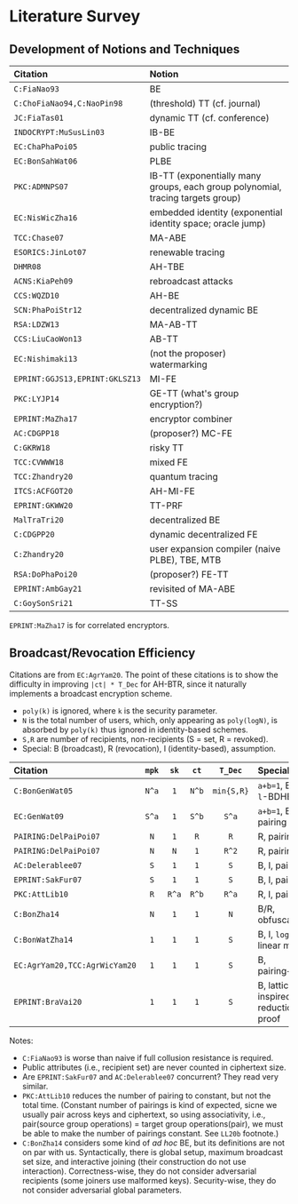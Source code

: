 # Literature Survey

## Development of Notions and Techniques

| Citation | Notion |
| :------- | :---- |
| `C:FiaNao93` | BE |
| `C:ChoFiaNao94,C:NaoPin98` | (threshold) TT (cf. journal) |
| `JC:FiaTas01` | dynamic TT (cf. conference) |
| `INDOCRYPT:MuSusLin03` | IB-BE |
| `EC:ChaPhaPoi05` | public tracing |
| `EC:BonSahWat06` | PLBE |
| `PKC:ADMNPS07` | IB-TT (exponentially many groups, each group polynomial, tracing targets group) |
| `EC:NisWicZha16` | embedded identity (exponential identity space; oracle jump) |
| `TCC:Chase07` | MA-ABE |
| `ESORICS:JinLot07` | renewable tracing |
| `DHMR08` | AH-TBE |
| `ACNS:KiaPeh09` | rebroadcast attacks |
| `CCS:WQZD10` | AH-BE |
| `SCN:PhaPoiStr12` | decentralized dynamic BE |
| `RSA:LDZW13` | MA-AB-TT |
| `CCS:LiuCaoWon13` | AB-TT |
| `EC:Nishimaki13` | (not the proposer) watermarking |
| `EPRINT:GGJS13,EPRINT:GKLSZ13` | MI-FE |
| `PKC:LYJP14` | GE-TT (what's group encryption?) |
| `EPRINT:MaZha17` | encryptor combiner |
| `AC:CDGPP18` | (proposer?) MC-FE |
| `C:GKRW18` | risky TT |
| `TCC:CVWWW18` | mixed FE |
| `TCC:Zhandry20` | quantum tracing |
| `ITCS:ACFGOT20` | AH-MI-FE |
| `EPRINT:GKWW20` | TT-PRF |
| `MalTraTri20` | decentralized BE |
| `C:CDGPP20` | dynamic decentralized FE |
| `C:Zhandry20` | user expansion compiler (naive PLBE), TBE, MTB |
| `RSA:DoPhaPoi20` | (proposer?) FE-TT |
| `EPRINT:AmbGay21` | revisited of MA-ABE |
| `C:GoySonSri21` | TT-SS |

`EPRINT:MaZha17` is for correlated encryptors.

## Broadcast/Revocation Efficiency

Citations are from `EC:AgrYam20`. The point of these citations is to show the difficulty in improving `|ct| * T_Dec` for AH-BTR, since it naturally implements a broadcast encryption scheme.

- `poly(k)` is ignored, where `k` is the security parameter.
- `N` is the total number of users, which, only appearing as `poly(logN)`, is absorbed by `poly(k)` thus ignored in identity-based schemes.
- `S,R` are number of recipients, non-recipients (S = set, R = revoked).
- Special: B (broadcast), R (revocation), I (identity-based), assumption.

| Citation | `mpk` | `sk` | `ct` | `T_Dec` | Special |
| :------- | :---: | :--: | :--: | :-----: | :------ |
| `C:BonGenWat05` | `N^a` | `1` | `N^b` | `min{S,R}` | `a+b=1`, B/R, `l`-BDHE |
| `EC:GenWat09` | `S^a` | `1` | `S^b` | `S^a` | `a+b=1`, B, I, pairing |
| `PAIRING:DelPaiPoi07` | `N` | `1` | `R` | `R` | R, pairing |
| `PAIRING:DelPaiPoi07` | `N` | `N` | `1` | `R^2` | R, pairing |
| `AC:Delerablee07` | `S` | `1` | `1` | `S` | B, I, pairing |
| `EPRINT:SakFur07` | `S` | `1` | `1` | `S` | B, I, pairing |
| `PKC:AttLib10` | `R` | `R^a` | `R^b` | `R^a` | R, I, pairing |
| `C:BonZha14` | `N` | `1` | `1` | `N` | B/R, obfuscation |
| `C:BonWatZha14` | `1` | `1` | `1` | `S` | B, I, `log(N)`-linear map |
| `EC:AgrYam20,TCC:AgrWicYam20` | `1` | `1` | `1` | `S` | B, pairing+LWE |
| `EPRINT:BraVai20` | `1` | `1` | `1` | `S` | B, lattice-inspired, no reductionist proof |

Notes:

- `C:FiaNao93` is worse than naive if full collusion resistance is required.
- Public attributes (i.e., recipient set) are never counted in ciphertext size.
- Are `EPRINT:SakFur07` and `AC:Delerablee07` concurrent? They read very similar.
- `PKC:AttLib10` reduces the number of pairing to constant, but not the total time. (Constant number of pairings is kind of expected, sicne we usually pair across keys and ciphertext, so using associativity, i.e., pair(source group operations) = target group operations(pair), we must be able to make the number of pairings constant. See `LL20b` footnote.)
- `C:BonZha14` considers some kind of *ad hoc* BE, but its definitions are not on par with us. Syntactically, there is global setup, maximum broadcast set size, and interactive joining (their construction do not use interaction). Correctness-wise, they do not consider adversarial recipients (some joiners use malformed keys). Security-wise, they do not consider adversarial global parameters.
